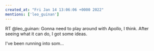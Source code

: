 ```yaml
---
created_at: "Fri Jan 14 13:06:06 +0000 2022"
mentions: ['leo_guinan']
---
```


RT @leo_guinan: Gonna need to play around with Apollo, I think.  After seeing what it can do, I got some ideas.

I've been running into som…